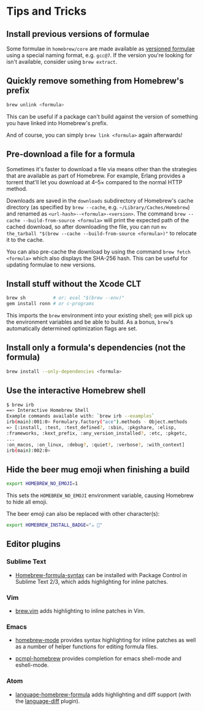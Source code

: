 # Tips and Tricks

## Install previous versions of formulae

Some formulae in `homebrew/core` are made available as [versioned formulae](Versions.md) using a special naming format, e.g. `gcc@7`. If the version you're looking for isn't available, consider using `brew extract`.

## Quickly remove something from Homebrew's prefix

```sh
brew unlink <formula>
```

This can be useful if a package can't build against the version of something you have linked into Homebrew's prefix.

And of course, you can simply `brew link <formula>` again afterwards!

## Pre-download a file for a formula

Sometimes it's faster to download a file via means other than the strategies that are available as part of Homebrew. For example, Erlang provides a torrent that'll let you download at 4–5× compared to the normal HTTP method.

Downloads are saved in the `downloads` subdirectory of Homebrew's cache directory (as specified by `brew --cache`, e.g. `~/Library/Caches/Homebrew`) and renamed as `<url-hash>--<formula>-<version>`. The command `brew --cache --build-from-source <formula>` will print the expected path of the cached download, so after downloading the file, you can run `mv the_tarball "$(brew --cache --build-from-source <formula>)"` to relocate it to the cache.

You can also pre-cache the download by using the command `brew fetch <formula>` which also displays the SHA-256 hash. This can be useful for updating formulae to new versions.

## Install stuff without the Xcode CLT

```sh
brew sh          # or: eval "$(brew --env)"
gem install ronn # or c-programs
```

This imports the `brew` environment into your existing shell; `gem` will pick up the environment variables and be able to build. As a bonus, `brew`'s automatically determined optimization flags are set.

## Install only a formula's dependencies (not the formula)

```sh
brew install --only-dependencies <formula>
```

## Use the interactive Homebrew shell

```sh
$ brew irb
==> Interactive Homebrew Shell
Example commands available with: `brew irb --examples`
irb(main):001:0> Formulary.factory("ace").methods - Object.methods
=> [:install, :test, :test_defined?, :sbin, :pkgshare, :elisp,
:frameworks, :kext_prefix, :any_version_installed?, :etc, :pkgetc,
...
:on_macos, :on_linux, :debug?, :quiet?, :verbose?, :with_context]
irb(main):002:0>
```

## Hide the beer mug emoji when finishing a build

```sh
export HOMEBREW_NO_EMOJI=1
```

This sets the `HOMEBREW_NO_EMOJI` environment variable, causing Homebrew to hide all emoji.

The beer emoji can also be replaced with other character(s):

```sh
export HOMEBREW_INSTALL_BADGE="☕️ 🐸"
```

## Editor plugins

### Sublime Text

- [Homebrew-formula-syntax](https://github.com/samueljohn/Homebrew-formula-syntax) can be installed with Package Control in Sublime Text 2/3, which adds highlighting for inline patches.

### Vim

- [brew.vim](https://github.com/xu-cheng/brew.vim) adds highlighting to inline patches in Vim.

### Emacs

- [homebrew-mode](https://github.com/dunn/homebrew-mode) provides syntax highlighting for inline patches as well as a number of helper functions for editing formula files.

- [pcmpl-homebrew](https://github.com/hiddenlotus/pcmpl-homebrew) provides completion for emacs shell-mode and eshell-mode.

### Atom

- [language-homebrew-formula](https://atom.io/packages/language-homebrew-formula) adds highlighting and diff support (with the [language-diff](https://atom.io/packages/language-diff) plugin).
